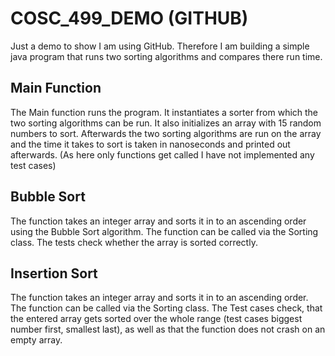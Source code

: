# COSC_499_DEMO (GITHUB)
Just a demo to show I am using GitHub. Therefore I am building a simple java program that runs two sorting algorithms and compares there run time.

## Main Function
The Main function runs the program. It instantiates a sorter from which the two sorting algorithms can be run. It also initializes an array with 15 random numbers to sort. Afterwards the two sorting algorithms are run on the array and the time it takes to sort is taken in nanoseconds and printed out afterwards. (As here only functions get called I have not implemented any test cases)

## Bubble Sort
The function takes an integer array and sorts it in to an ascending order using the Bubble Sort algorithm. The function can be called via the Sorting class. The tests check whether the array is sorted correctly.

## Insertion Sort
The function takes an integer array and sorts it in to an ascending order. The function can be called via the Sorting class. The Test cases check, that the entered array gets sorted over the whole range (test cases biggest number first, smallest last), as well as that the function does not crash on an empty array.
